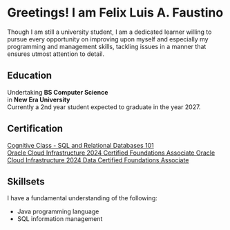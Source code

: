 <h1>Greetings! I am Felix Luis A. Faustino</h1>
Though I am still a university student, I am a dedicated learner willing to pursue every opportunity on improving upon myself and especially my programming and management skills, tackling issues in a manner that ensures utmost attention to detail.
<h2>Education</h2>
Undertaking <b>BS Computer Science</b> </br>
in <b>New Era University</b> </br>
Currently a 2nd year student expected to graduate in the year 2027.

<h2>Certification</h2>
<a href="https://courses.cognitiveclass.ai/certificates/f5753967501a42f8985f9a839d629489"> Cognitive Class -  SQL and Relational Databases 101 </a> </br>
<a href="https://catalog-education.oracle.com/pls/certview/sharebadge?id=AB14C43C1911251C4166E1E3AF5C822CBAF8F4E1A254890B3C1B95E29FE4189C"> Oracle Cloud Infrastructure 2024 Certified Foundations Associate </a>
<a href="https://catalog-education.oracle.com/pls/certview/sharebadge?id=AB14C43C1911251C4166E1E3AF5C822C3C438FC7C6B48C00042D0B1456E1C5DF"> Oracle Cloud Infrastructure 2024 Data Certified Foundations Associate </a>
<h2>Skillsets</h2>
I have a fundamental understanding of the following: </br>
<ul>
<li>Java programming language</li>
<li>SQL information management</li>
</ul>
